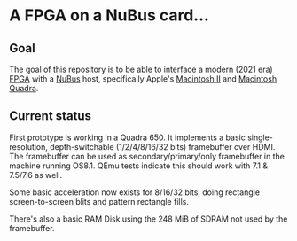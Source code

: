 # A FPGA on a NuBus card...

## Goal

The goal of this repository is to be able to interface a modern (2021 era) [FPGA](https://en.wikipedia.org/wiki/Field-programmable_gate_array) with a [NuBus](https://en.wikipedia.org/wiki/NuBus) host, specifically Apple's [Macintosh II](https://en.wikipedia.org/wiki/Macintosh_II_family) and [Macintosh Quadra](https://en.wikipedia.org/wiki/Macintosh_Quadra).

## Current status

First prototype is working in a Quadra 650. It implements a basic single-resolution, depth-switchable (1/2/4/8/16/32 bits) framebuffer over HDMI. The framebuffer can be used as secondary/primary/only framebuffer in the machine running OS8.1. QEmu tests indicate this should work with 7.1 & 7.5/7.6 as well.

Some basic acceleration now exists for 8/16/32 bits, doing rectangle screen-to-screen blits and pattern rectangle fills.

There's also a basic RAM Disk using the 248 MiB of SDRAM not used by the framebuffer.
